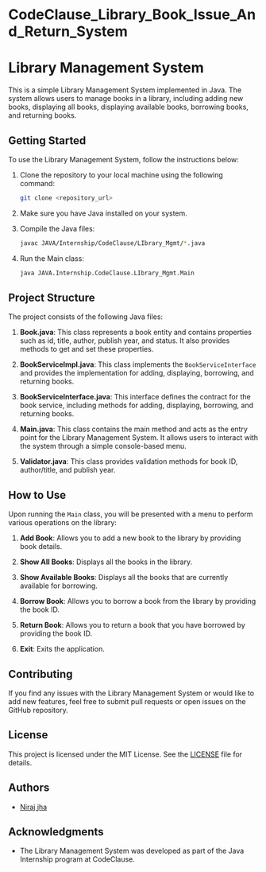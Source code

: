 # CodeClause_Library_Book_Issue_And_Return_System

# Library Management System

This is a simple Library Management System implemented in Java. The system allows users to manage books in a library, including adding new books, displaying all books, displaying available books, borrowing books, and returning books.

## Getting Started

To use the Library Management System, follow the instructions below:

1. Clone the repository to your local machine using the following command:

   ```bash
   git clone <repository_url>
   ```

2. Make sure you have Java installed on your system.

3. Compile the Java files:

   ```bash
   javac JAVA/Internship/CodeClause/LIbrary_Mgmt/*.java
   ```

4. Run the Main class:

   ```bash
   java JAVA.Internship.CodeClause.LIbrary_Mgmt.Main
   ```

## Project Structure

The project consists of the following Java files:

1. **Book.java**: This class represents a book entity and contains properties such as id, title, author, publish year, and status. It also provides methods to get and set these properties.

2. **BookServiceImpl.java**: This class implements the `BookServiceInterface` and provides the implementation for adding, displaying, borrowing, and returning books.

3. **BookServiceInterface.java**: This interface defines the contract for the book service, including methods for adding, displaying, borrowing, and returning books.

4. **Main.java**: This class contains the main method and acts as the entry point for the Library Management System. It allows users to interact with the system through a simple console-based menu.

5. **Validator.java**: This class provides validation methods for book ID, author/title, and publish year.

## How to Use

Upon running the `Main` class, you will be presented with a menu to perform various operations on the library:

1. **Add Book**: Allows you to add a new book to the library by providing book details.

2. **Show All Books**: Displays all the books in the library.

3. **Show Available Books**: Displays all the books that are currently available for borrowing.

4. **Borrow Book**: Allows you to borrow a book from the library by providing the book ID.

5. **Return Book**: Allows you to return a book that you have borrowed by providing the book ID.

6. **Exit**: Exits the application.

## Contributing

If you find any issues with the Library Management System or would like to add new features, feel free to submit pull requests or open issues on the GitHub repository.

## License

This project is licensed under the MIT License. See the [LICENSE](LICENSE) file for details.

## Authors

- [Niraj jha](https://github.com/nirajjha-1)

## Acknowledgments

- The Library Management System was developed as part of the Java Internship program at CodeClause.
